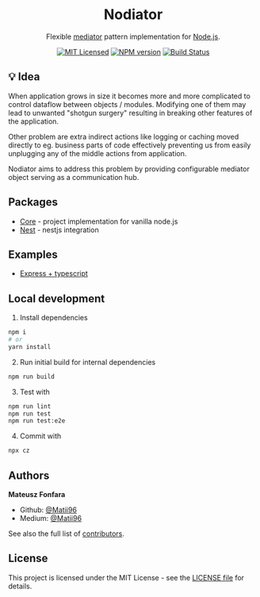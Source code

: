 <h1 align="center">Nodiator</h1>

<div align="center">

Flexible [mediator](https://refactoring.guru/design-patterns/mediator) pattern implementation for [Node.js](https://nodejs.org).

[![MIT Licensed](https://img.shields.io/badge/License-MIT-brightgreen)](/LICENSE)
[![NPM version](https://img.shields.io/npm/v/@nodiator/core.svg)](https://www.npmjs.com/package/@nodiator/core)
[![Build Status](https://github.com/Matii96/nodiator/workflows/tests/badge.svg?branch=main)](https://github.com/Matii96/nodiator/actions?workflow=tests)

</div>

## 💡 Idea

When application grows in size it becomes more and more complicated to control dataflow between objects / modules. Modifying one of them may lead to unwanted "shotgun surgery" resulting in breaking other features of the application.

Other problem are extra indirect actions like logging or caching moved directly to eg. business parts of code effectively preventing us from easily unplugging any of the middle actions from application.

Nodiator aims to address this problem by providing configurable mediator object serving as a communication hub.

## Packages

- [Core](https://github.com/Matii96/nodiator/packages/core/README.md) - project implementation for vanilla node.js
- [Nest](https://github.com/Matii96/nodiator/packages/nest/README.md) - nestjs integration

## Examples

- [Express + typescript](examples/01-express/README.md)

## Local development

1. Install dependencies

```bash
npm i
# or
yarn install
```

2. Run initial build for internal dependencies

```bash
npm run build
```

3. Test with

```bash
npm run lint
npm run test
npm run test:e2e
```

4. Commit with

```bash
npx cz
```

## Authors

**Mateusz Fonfara**

- Github: [@Matii96](https://github.com/Matii96)
- Medium: [@Matii96](https://medium.com/@matii96)

See also the full list of [contributors](https://github.com/Matii96/nodiator/contributors).

## License

This project is licensed under the MIT License - see the [LICENSE file](https://github.com/Matii96/nodiator/LICENSE) for details.
